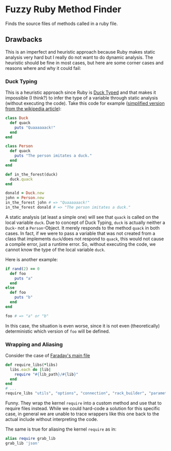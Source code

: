 # Fuzzy Ruby Method Finder

Finds the source files of methods called in a ruby file.



## Drawbacks

This is an imperfect and heuristic approach because Ruby makes static analysis very hard but I really do not want to do dynamic analysis. The heuristic should be fine in most cases, but here are some corner cases and reasons where and why it could fail:


### Duck Typing

This is a heuristic approach since Ruby is [Duck Typed](https://en.wikipedia.org/wiki/Duck_typing) and that makes it impossible (I think?) to infer the type of a variable through static analysis (without executing the code). Take this code for example ([simplified version from the wikipedia article](https://en.wikipedia.org/wiki/Duck_typing#In_Ruby)):

```Ruby
class Duck
  def quack
    puts "Quaaaaaack!"
  end
end

class Person
  def quack
    puts "The person imitates a duck."
  end
end

def in_the_forest(duck)
  duck.quack
end

donald = Duck.new
john = Person.new
in_the_forest john # => "Quaaaaaack!"
in_the_forest donald # => "The person imitates a duck."
```

A static analysis (at least a simple one) will see that `quack` is called on the local variable `duck`. Due to concept of Duck Typing, `duck` is actually neither a `Duck`- not a `Person`-Object. It merely responds to the method `quack` in both cases. In fact, if we were to pass a variable that was not created from a class that implements `duck`/does not respond to `quack`, this would not cause a compile error, just a runtime error. So, without executing the code, we cannot know the type of the local variable `duck`.

Here is another example:

```Ruby
if rand(2) == 0
  def foo
    puts "a"
  end
else
  def foo
    puts "b"
  end
end

foo # => "a" or "b"
```

In this case, the situation is even worse, since it is not even (theoretically) deterministic which version of `foo` will be defined.


### Wrapping and Aliasing

Consider the case of [Faraday's main file](https://github.com/lostisland/faraday/blob/e66210bd9dca6ad4628d880a038381baa0bccf0b/lib/faraday.rb)

```Ruby
def require_libs(*libs)
  libs.each do |lib|
    require "#{lib_path}/#{lib}"
  end
end
# ...
require_libs "utils", "options", "connection", "rack_builder", "parameters", "middleware", "adapter", "request", "response", "upload_io", "error"
```

Funny. They wrap the kernel `require` into a custom method and use that to require files instead. While we could hard-code a solution for this specific case, in general we are unable to trace wrappers like this one back to the actual include without interpreting the code.

The same is true for aliasing the kernel `require` as in:

```Ruby
alias require grab_lib
grab_lib 'json'
```
